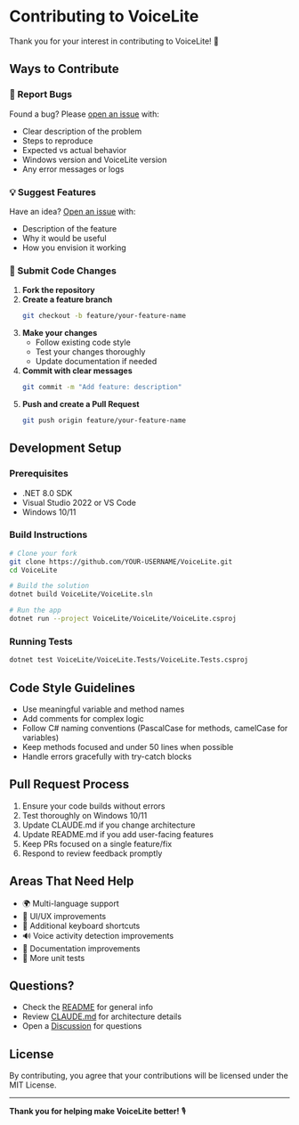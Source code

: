 # Contributing to VoiceLite

Thank you for your interest in contributing to VoiceLite! 🎉

## Ways to Contribute

### 🐛 Report Bugs
Found a bug? Please [open an issue](https://github.com/mikha08-rgb/VoiceLite/issues/new) with:
- Clear description of the problem
- Steps to reproduce
- Expected vs actual behavior
- Windows version and VoiceLite version
- Any error messages or logs

### 💡 Suggest Features
Have an idea? [Open an issue](https://github.com/mikha08-rgb/VoiceLite/issues/new) with:
- Description of the feature
- Why it would be useful
- How you envision it working

### 🔧 Submit Code Changes

1. **Fork the repository**
2. **Create a feature branch**
   ```bash
   git checkout -b feature/your-feature-name
   ```
3. **Make your changes**
   - Follow existing code style
   - Test your changes thoroughly
   - Update documentation if needed
4. **Commit with clear messages**
   ```bash
   git commit -m "Add feature: description"
   ```
5. **Push and create a Pull Request**
   ```bash
   git push origin feature/your-feature-name
   ```

## Development Setup

### Prerequisites
- .NET 8.0 SDK
- Visual Studio 2022 or VS Code
- Windows 10/11

### Build Instructions
```bash
# Clone your fork
git clone https://github.com/YOUR-USERNAME/VoiceLite.git
cd VoiceLite

# Build the solution
dotnet build VoiceLite/VoiceLite.sln

# Run the app
dotnet run --project VoiceLite/VoiceLite/VoiceLite.csproj
```

### Running Tests
```bash
dotnet test VoiceLite/VoiceLite.Tests/VoiceLite.Tests.csproj
```

## Code Style Guidelines

- Use meaningful variable and method names
- Add comments for complex logic
- Follow C# naming conventions (PascalCase for methods, camelCase for variables)
- Keep methods focused and under 50 lines when possible
- Handle errors gracefully with try-catch blocks

## Pull Request Process

1. Ensure your code builds without errors
2. Test thoroughly on Windows 10/11
3. Update CLAUDE.md if you change architecture
4. Update README.md if you add user-facing features
5. Keep PRs focused on a single feature/fix
6. Respond to review feedback promptly

## Areas That Need Help

- 🌍 Multi-language support
- 🎨 UI/UX improvements
- 📱 Additional keyboard shortcuts
- 🔊 Voice activity detection improvements
- 📝 Documentation improvements
- 🧪 More unit tests

## Questions?

- Check the [README](README.md) for general info
- Review [CLAUDE.md](CLAUDE.md) for architecture details
- Open a [Discussion](https://github.com/mikha08-rgb/VoiceLite/discussions) for questions

## License

By contributing, you agree that your contributions will be licensed under the MIT License.

---

**Thank you for helping make VoiceLite better!** 🎙️
